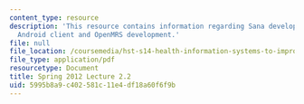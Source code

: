 ```yaml
---
content_type: resource
description: 'This resource contains information regarding Sana development workshop:
  Android client and OpenMRS development.'
file: null
file_location: /coursemedia/hst-s14-health-information-systems-to-improve-quality-of-care-in-resource-poor-settings-spring-2012/5995b8a9c402581c11e4df18a60f6f9b_MITHST_S14S12_lec05b_1202.pdf
file_type: application/pdf
resourcetype: Document
title: Spring 2012 Lecture 2.2
uid: 5995b8a9-c402-581c-11e4-df18a60f6f9b
---
```

